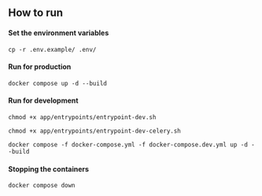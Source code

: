 ## How to run

#### Set the environment variables

`cp -r .env.example/ .env/`

#### Run for production

`docker compose up -d --build`

#### Run for development

`chmod +x app/entrypoints/entrypoint-dev.sh`

`chmod +x app/entrypoints/entrypoint-dev-celery.sh`

`docker compose -f docker-compose.yml -f docker-compose.dev.yml up -d --build`

#### Stopping the containers

`docker compose down`
